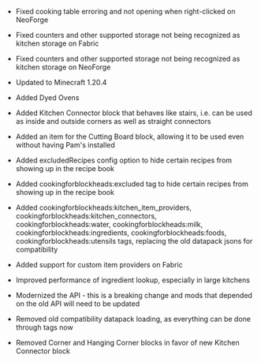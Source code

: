 - Fixed cooking table erroring and not opening when right-clicked on NeoForge
- Fixed counters and other supported storage not being recognized as kitchen storage on Fabric
- Fixed counters and other supported storage not being recognized as kitchen storage on NeoForge

- Updated to Minecraft 1.20.4
- Added Dyed Ovens
- Added Kitchen Connector block that behaves like stairs, i.e. can be used as inside and outside corners as well as straight connectors
- Added an item for the Cutting Board block, allowing it to be used even without having Pam's installed
- Added excludedRecipes config option to hide certain recipes from showing up in the recipe book
- Added cookingforblockheads:excluded tag to hide certain recipes from showing up in the recipe book
- Added cookingforblockheads:kitchen_item_providers, cookingforblockheads:kitchen_connectors, cookingforblockheads:water, cookingforblockheads:milk, cookingforblockheads:ingredients, cookingforblockheads:foods, cookingforblockheads:utensils tags, replacing the old datapack jsons for compatibility
- Added support for custom item providers on Fabric
- Improved performance of ingredient lookup, especially in large kitchens
- Modernized the API - this is a breaking change and mods that depended on the old API will need to be updated
- Removed old compatibility datapack loading, as everything can be done through tags now
- Removed Corner and Hanging Corner blocks in favor of new Kitchen Connector block